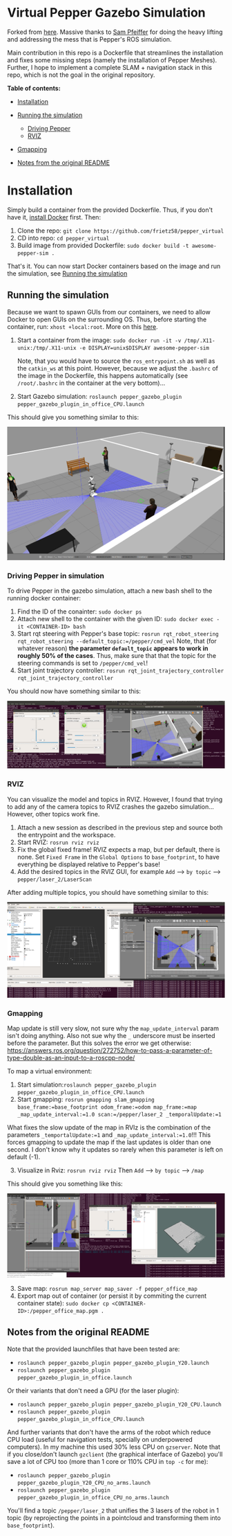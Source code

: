 Virtual Pepper Gazebo Simulation
==============

Forked from [here](https://github.com/awesomebytes/pepper_virtual). Massive thanks to [Sam Pfeiffer](https://github.com/awesomebytes) for doing the heavy lifting and addressing the mess that is Pepper's ROS simulation.

Main contribution in this repo is a Dockerfile that streamlines the installation and fixes some missing steps (namely the installation of Pepper Meshes). Further, I hope to implement a complete SLAM + navigation stack in this repo, which is not the goal in the original repository.



**Table of contents:**

+ [Installation](#installation)

+ [Running the simulation](#running-the-simulation)
  + [Driving Pepper](#driving-pepper-in-simulation)
  + [RVIZ](#rviz)
+ [Gmapping](#gmapping)
  
+ [Notes from the original README](#notes-from-the-original-readme)



# Installation

Simply build a container from the provided Dockerfile. Thus, if you don't have it, [install Docker](https://docs.docker.com/engine/install/ubuntu/) first. Then:

1. Clone the repo: `git clone https://github.com/frietz58/pepper_virtual `
2. CD into repo: `cd pepper_virtual`
3. Build image from provided Dockerfile: `sudo docker build -t awesome-pepper-sim .`

That's it. You can now start Docker containers based on the image and run the simulation, see [Running the simulation](#runnign-the-simulation)



## Running the simulation

Because we want to spawn GUIs from our containers, we need to allow Docker to open GUIs on the surrounding OS. Thus, before starting the container, run: `xhost +local:root`. More on this [here](https://riptutorial.com/docker/example/21831/running-gui-apps-in-a-linux-container).

1. Start a container from the image: `sudo docker run -it -v /tmp/.X11-unix:/tmp/.X11-unix -e DISPLAY=unix$DISPLAY awesome-pepper-sim`

   Note, that you would have to source the `ros_entrypoint.sh` as well as the `catkin_ws` at this point. However, because we adjust the `.bashrc` of the image in the Dockerfile, this happens automatically (see `/root/.bashrc` in the container at the very bottom)... 
3. Start Gazebo simulation: `roslaunch pepper_gazebo_plugin pepper_gazebo_plugin_in_office_CPU.launch`

This should give you something similar to this:

![](imgs/gazebo_screenshot.png)



### Driving Pepper in simulation

To drive Pepper in the gazebo simulation, attach a new bash shell to the running docker container:

1. Find the ID of the conainter: `sudo docker ps`
2. Attach new shell to the container with the given ID: `sudo docker exec -it <CONTAINER-ID> bash`
3. Start rqt steering with Pepper's base topic: `rosrun rqt_robot_steering rqt_robot_steering --default_topic:=/pepper/cmd_vel` Note, that (for whatever reason) **the parameter `default_topic` appears to work in roughly 50% of the cases**. Thus, make sure that that the topic for the steering commands is set to `/pepper/cmd_vel`!
4. Start joint trajectory controller: `rosrun rqt_joint_trajectory_controller rqt_joint_trajectory_controller`

You should now have something similar to this:

![](imgs/gazebo_sim_controls.png)



### RVIZ

You can visualize the model and topics in RVIZ. However, I found that trying to add any of the camera topics to RVIZ crashes the gazebo simulation... However, other topics work fine. 

1. Attach a new session as described in the previous step and source both the entrypoint and the workspace. 
2. Start RVIZ: `rosrun rviz rviz`
3. Fix the global fixed frame! RVIZ expects a map, but per default, there is none. Set `Fixed Frame` in the `Global Options` to `base_footprint`, to have everything be displayed relative to Pepper's base!
4. Add the desired topics in the RVIZ GUI, for example `Add` --> `by topic` --> `pepper/laser_2/LaserScan`

After adding multiple topics, you should have something similar to this:

![](imgs/gazebo_sim_rviz.png)



### Gmapping

Map update is still very slow, not sure why the `map_update_interval` param isn't doing anything. Also not sue why the `_` underscore must be inserted before the parameter. But this solves the error we get otherwise: https://answers.ros.org/question/272752/how-to-pass-a-parameter-of-type-double-as-an-input-to-a-roscpp-node/

To map a virtual environment:

1. Start simulation:`roslaunch pepper_gazebo_plugin pepper_gazebo_plugin_in_office_CPU.launch`
2. Start gmapping: `rosrun gmapping slam_gmapping base_frame:=base_footprint odom_frame:=odom map_frame:=map _map_update_interval:=1.0 scan:=/pepper/laser_2 _temporalUpdate:=1`

What fixes the slow update of the map in RVIz is the combination of the parameters `_temportalUpdate:=1` and `_map_update_interval:=1.0`!!! This forces gmapping to update the map if the last updates is older than one second. I don't know why it updates so rarely when this parameter is left on default (-1). 

3. Visualize in Rviz: `rosrun rviz rviz` Then `Add` --> `by topic` --> `/map`

This should give you something like this:

![](imgs/gmapping.png)

3. Save map: `rosrun map_server map_saver -f pepper_office_map`
4. Export map out of container (or persist it by commiting the current container state): `sudo docker cp <CONTAINER-ID>:/pepper_office_map.pgm .`



## Notes from the original README

Note that the provided launchfiles that have been tested are:
- `roslaunch pepper_gazebo_plugin pepper_gazebo_plugin_Y20.launch`
- `roslaunch pepper_gazebo_plugin pepper_gazebo_plugin_in_office.launch`

Or their variants that don't need a GPU (for the laser plugin):
- `roslaunch pepper_gazebo_plugin pepper_gazebo_plugin_Y20_CPU.launch`
- `roslaunch pepper_gazebo_plugin pepper_gazebo_plugin_in_office_CPU.launch`

And further variants that don't have the arms of the robot which reduce CPU load (useful for navigation tests, specially on underpowered computers). In my machine this used 30% less CPU on `gzserver`. Note that if you close/don't launch `gzclient` (the graphical interface of Gazebo) you'll save a lot of CPU too (more than 1 core or 110% CPU in `top -c` for me):
- `roslaunch pepper_gazebo_plugin pepper_gazebo_plugin_Y20_CPU_no_arms.launch`
- `roslaunch pepper_gazebo_plugin pepper_gazebo_plugin_in_office_CPU_no_arms.launch`


You'll find a topic `/pepper/laser_2` that unifies the 3 lasers of the robot in 1 topic (by reprojecting the points in a pointcloud and transforming them into `base_footprint`).

